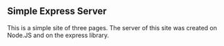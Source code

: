 ## Simple Express Server
This is a simple site of three pages. The server of this site was created on Node.JS and on the express library.
